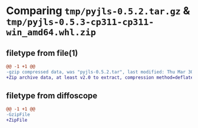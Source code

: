 # Comparing `tmp/pyjls-0.5.2.tar.gz` & `tmp/pyjls-0.5.3-cp311-cp311-win_amd64.whl.zip`

## filetype from file(1)

```diff
@@ -1 +1 @@
-gzip compressed data, was "pyjls-0.5.2.tar", last modified: Thu Mar 30 20:13:48 2023, max compression
+Zip archive data, at least v2.0 to extract, compression method=deflate
```

## filetype from diffoscope

```diff
@@ -1 +1 @@
-GzipFile
+ZipFile
```

